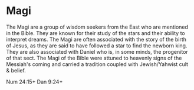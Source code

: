 # Magi

The Magi are a group of wisdom seekers from the East who are mentioned in the Bible.
They are known for their study of the stars and their ability to interpret dreams.
The Magi are often associated with the story of the birth of Jesus, as they are said to have followed a star to find the newborn king.
They are also associated with Daniel who is, in some minds, the progenitor of that sect.
The Magi of the Bible were attuned to heavenly signs of the Messiah's coming and carried a tradition coupled with Jewish/Yahwist cult & belief.


Num 24:15+
Dan 9:24+
